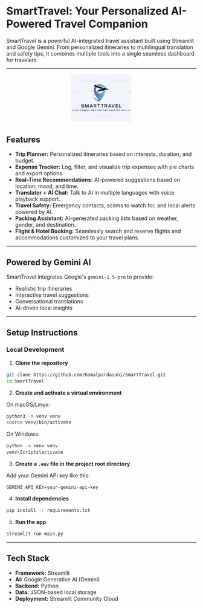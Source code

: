 
#  SmartTravel: Your Personalized AI-Powered Travel Companion

SmartTravel is a powerful AI-integrated travel assistant built using Streamlit and Google Gemini. From personalized itineraries to multilingual translation and safety tips, it combines multiple tools into a single seamless dashboard for travelers.

---

<p align="center">
  <img src="logo.png" alt="SmartTravel Logo" width="160"/>
</p>

##  Features

- **Trip Planner:** Personalized itineraries based on interests, duration, and budget.
- **Expense Tracker:** Log, filter, and visualize trip expenses with pie charts and export options.
- **Real-Time Recommendations:** AI-powered suggestions based on location, mood, and time.
- **Translator + AI Chat:** Talk to AI in multiple languages with voice playback support.
- **Travel Safety:** Emergency contacts, scams to watch for, and local alerts powered by AI.
- **Packing Assistant:** AI-generated packing lists based on weather, gender, and destination.
- **Flight & Hotel Booking:** Seamlessly search and reserve flights and accommodations customized to your travel plans.


---

##  Powered by Gemini AI

SmartTravel integrates Google's `gemini-1.5-pro` to provide:
- Realistic trip itineraries
- Interactive travel suggestions
- Conversational translations
- AI-driven local insights

---


##  Setup Instructions

###  Local Development

1. **Clone the repository**
```bash
git clone https://github.com/Komalpardasani/SmartTravel.git
cd SmartTravel
```

2. **Create and activate a virtual environment**

On macOS/Linux:
```bash
python3 -m venv venv
source venv/bin/activate
```

On Windows:
```bash
python -m venv venv
venv\Scripts\activate
```

3. **Create a `.env` file in the project root directory**

Add your Gemini API key like this:
```env
GEMINI_API_KEY=your-gemini-api-key
```

4. **Install dependencies**
```bash
pip install -r requirements.txt
```

5. **Run the app**
```bash
streamlit run main.py
```


---

##  Tech Stack

- **Framework:** Streamlit
- **AI:** Google Generative AI (Gemini)
- **Backend:** Python
- **Data:** JSON-based local storage
- **Deployment:** Streamlit Community Cloud



